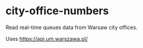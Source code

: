 # city-office-numbers

Read real-time queues data from Warsaw city offices.

Uses https://api.um.warszawa.pl/
